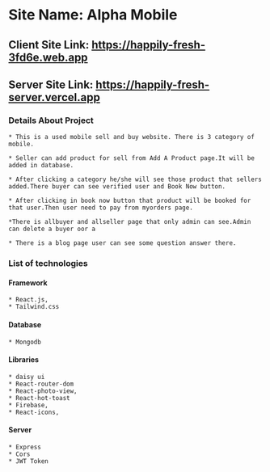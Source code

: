 # Site Name: Alpha Mobile

## Client Site Link: https://happily-fresh-3fd6e.web.app

## Server Site Link: https://happily-fresh-server.vercel.app

### Details About Project

    * This is a used mobile sell and buy website. There is 3 category of mobile.

    * Seller can add product for sell from Add A Product page.It will be added in database.  
    
    * After clicking a category he/she will see those product that sellers added.There buyer can see verified user and Book Now button.

    * After clicking in book now button that product will be booked for that user.Then user need to pay from myorders page.
    
    *There is allbuyer and allseller page that only admin can see.Admin can delete a buyer oor a  

    * There is a blog page user can see some question answer there.  

### List of technologies
  #### Framework  
    * React.js,
    * Tailwind.css
  #### Database
    * Mongodb
  #### Libraries  
    * daisy ui
    * React-router-dom
    * React-photo-view,
    * React-hot-toast
    * Firebase, 
    * React-icons,
 #### Server
    * Express
    * Cors
    * JWT Token     